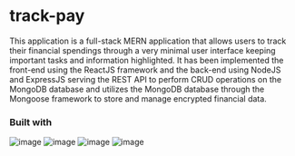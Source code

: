 # track-pay

This application is a full-stack MERN application that allows users to track their financial spendings through a very minimal user interface keeping important tasks and information highlighted.
It has been implemented the front-end using the ReactJS framework and the back-end using NodeJS and ExpressJS serving the REST API to perform CRUD operations on the MongoDB database and utilizes the MongoDB database through the Mongoose framework to store and manage encrypted financial data.


### Built with
![image](https://github.com/dr4g0n7ly/track-pay/assets/82759046/00427176-34d0-4b59-9ed9-94132c919c83) ![image](https://github.com/dr4g0n7ly/track-pay/assets/82759046/aa3d5293-0417-4acf-ad07-75f1541a9cca) ![image](https://github.com/dr4g0n7ly/track-pay/assets/82759046/9b4eca81-18f1-46ae-80e3-a62ef0075361) ![image](https://github.com/dr4g0n7ly/track-pay/assets/82759046/85ba39f7-168f-4267-8f6c-190b17699082)
